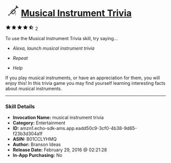 # &nbsp;<img src="skill_icon" alt="Musical Instrument Trivia icon" width="36"> [Musical Instrument Trivia](http://alexa.amazon.com/#skills/amzn1.echo-sdk-ams.app.eadd50c9-3cf0-4b38-9d65-f23b3d304a1f)
![4.5 stars](../../images/ic_star_black_18dp_1x.png)![4.5 stars](../../images/ic_star_black_18dp_1x.png)![4.5 stars](../../images/ic_star_black_18dp_1x.png)![4.5 stars](../../images/ic_star_black_18dp_1x.png)![4.5 stars](../../images/ic_star_half_black_18dp_1x.png) 2

To use the Musical Instrument Trivia skill, try saying...

* *Alexa, launch musical instrument trivia*

* *Repeat*

* *Help*

If you play musical instruments, or have an appreciation for them, you will enjoy this! In this trivia game you may find yourself learning interesting facts about musical instruments.

***

### Skill Details

* **Invocation Name:** musical instrument trivia
* **Category:** Entertainment
* **ID:** amzn1.echo-sdk-ams.app.eadd50c9-3cf0-4b38-9d65-f23b3d304a1f
* **ASIN:** B01CCLYHMQ
* **Author:** Branson Ideas
* **Release Date:** February 29, 2016 @ 02:21:28
* **In-App Purchasing:** No
